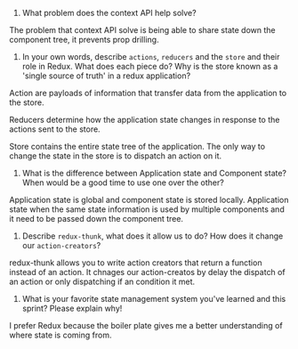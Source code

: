 1. What problem does the context API help solve?

The problem that context API solve is being able to share state down the component tree, it prevents prop drilling.

1. In your own words, describe `actions`, `reducers` and the `store` and their role in Redux. What does each piece do? Why is the store known as a 'single source of truth' in a redux application?

Action are payloads of information that transfer data from the application to the store.

Reducers determine how the application state changes in response to the actions sent to the store.

Store contains the entire state tree of the application. The only way to change the state in the store is to dispatch an action on it.

1. What is the difference between Application state and Component state? When would be a good time to use one over the other?

Application state is global and component state is stored locally. Application state when the same state information is used by multiple components and it need to be passed down the component tree.

1. Describe `redux-thunk`, what does it allow us to do? How does it change our `action-creators`?

redux-thunk allows you to write action creators that return a function instead of an action. It chnages our action-creatos by delay the dispatch of an action or only dispatching if an condition it met.

1. What is your favorite state management system you've learned and this sprint? Please explain why!

I prefer Redux because the boiler plate gives me a better understanding of where state is coming from.
